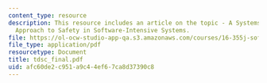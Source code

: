 ```yaml
---
content_type: resource
description: This resource includes an article on the topic - A Systems-Theoretic
  Approach to Safety in Software-Intensive Systems.
file: https://ol-ocw-studio-app-qa.s3.amazonaws.com/courses/16-355j-software-engineering-concepts-fall-2005/afc60de2c951a9c44ef67ca8d37390c8_tdsc_final.pdf
file_type: application/pdf
resourcetype: Document
title: tdsc_final.pdf
uid: afc60de2-c951-a9c4-4ef6-7ca8d37390c8
---
```

